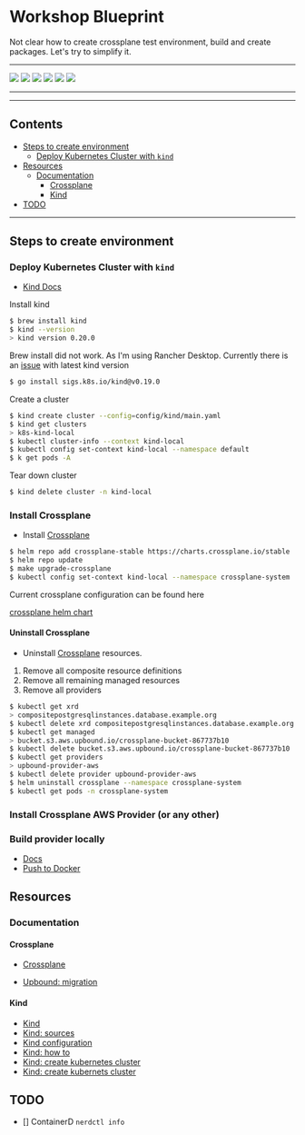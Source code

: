 # Workshop Blueprint

Not clear how to create crossplane test environment, build and create packages. Let's try to simplify it.

---

![](https://img.shields.io/github/commit-activity/m/ik-workshop/workshop-blueprint)
![](https://img.shields.io/github/last-commit/ik-workshop/workshop-blueprint)
[![](https://img.shields.io/github/license/ivankatliarchuk/.github)](https://github.com/ivankatliarchuk/.github/LICENCE)
[![](https://img.shields.io/github/languages/code-size/ik-workshop/workshop-blueprint)](https://github.com/ik-workshop/workshop-blueprint)
[![](https://img.shields.io/github/repo-size/ik-workshop/workshop-blueprint)](https://github.com/ik-workshop/workshop-blueprint)
![](https://img.shields.io/github/languages/top/ik-workshop/workshop-blueprint?color=green&logo=markdown&logoColor=blue)

---

---

<!-- START doctoc generated TOC please keep comment here to allow auto update -->
<!-- DON'T EDIT THIS SECTION, INSTEAD RE-RUN doctoc TO UPDATE -->
## Contents

- [Steps to create environment](#steps-to-create-environment)
  - [Deploy Kubernetes Cluster with `kind`](#deploy-kubernetes-cluster-with-kind)
- [Resources](#resources)
  - [Documentation](#documentation)
    - [Crossplane](#crossplane)
    - [Kind](#kind)
- [TODO](#todo)

<!-- END doctoc generated TOC please keep comment here to allow auto update -->

---

## Steps to create environment

### Deploy Kubernetes Cluster with `kind`

- [Kind Docs](https://kind.sigs.k8s.io/docs/user/quick-start/)

Install kind

```bash
$ brew install kind
$ kind --version
> kind version 0.20.0
```

Brew install did not work. As I'm using Rancher Desktop. Currently there is an [issue](https://github.com/kubernetes-sigs/kind/issues/3277) with latest kind version

```bash
$ go install sigs.k8s.io/kind@v0.19.0
```

Create a cluster

```bash
$ kind create cluster --config=config/kind/main.yaml
$ kind get clusters
> k8s-kind-local
$ kubectl cluster-info --context kind-local
$ kubectl config set-context kind-local --namespace default
$ k get pods -A
```

Tear down cluster

```bash
$ kind delete cluster -n kind-local
```

### Install Crossplane

- Install [Crossplane](https://docs.crossplane.io/latest/software/install/)

```sh
$ helm repo add crossplane-stable https://charts.crossplane.io/stable
$ helm repo update
$ make upgrade-crossplane
$ kubectl config set-context kind-local --namespace crossplane-system
```

Current crossplane configuration can be found here

[crossplane helm chart](config/helm/crossplane)

#### Uninstall Crossplane

- Uninstall [Crossplane](https://docs.crossplane.io/v1.13/software/uninstall/) resources.

1. Remove all composite resource definitions
1. Remove all remaining managed resources
1. Remove all providers

```sh
$ kubectl get xrd
> compositepostgresqlinstances.database.example.org
$ kubectl delete xrd compositepostgresqlinstances.database.example.org
$ kubectl get managed
> bucket.s3.aws.upbound.io/crossplane-bucket-867737b10
$ kubectl delete bucket.s3.aws.upbound.io/crossplane-bucket-867737b10
$ kubectl get providers
> upbound-provider-aws
$ kubectl delete provider upbound-provider-aws
$ helm uninstall crossplane --namespace crossplane-system
$ kubectl get pods -n crossplane-system
```
### Install Crossplane AWS Provider (or any other)

### Build provider locally

- [Docs](https://github.com/crossplane-contrib/provider-aws/blob/master/INSTALL.md)
- [Push to Docker](https://hub.docker.com/repositories/cloudkats)

## Resources


### Documentation

#### Crossplane

- [Crossplane](https://docs.crossplane.io/)

- [Upbound: migration](https://docs.upbound.io/providers/migration/#migrating-from-community-to-official-providers)

#### Kind

- [Kind](https://kind.sigs.k8s.io/docs/user/quick-start/)
- [Kind: sources](https://github.com/kubernetes-sigs/kind)
- [Kind configuration](https://medium.com/@talhakhalid101/creating-a-kubernetes-cluster-for-development-with-kind-189df2cb0792)
- [Kind: how to](https://docs.dapr.io/operations/hosting/kubernetes/cluster/setup-kind/)
- [Kind: create kubernetes cluster](https://blog.knoldus.com/how-to-create-kubernetes-cluster-with-kind/)
- [Kind: create kubernets cluster](https://cloudyuga.guru/hands_on_lab/kind-k8s)

<!-- resources -->
[template.generate]: https://github.com/ik-workshop/workshop-blueprint/generate
[code-style.badge]: https://img.shields.io/badge/code_style-prettier-ff69b4.svg?style=flat-square

## TODO

- [] ContainerD `nerdctl info`
